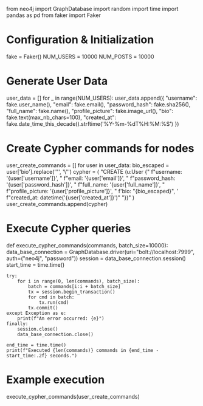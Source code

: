 from neo4j import GraphDatabase
import random
import time
import pandas as pd
from faker import Faker

# Configuration & Initialization
fake = Faker()
NUM_USERS = 10000
NUM_POSTS = 10000

# Generate User Data
user_data = []
for _ in range(NUM_USERS):
    user_data.append({
        "username": fake.user_name(),
        "email": fake.email(),
        "password_hash": fake.sha256(),
        "full_name": fake.name(),
        "profile_picture": fake.image_url(),
        "bio": fake.text(max_nb_chars=100),
        "created_at": fake.date_time_this_decade().strftime('%Y-%m-%dT%H:%M:%S')
    })

# Create Cypher commands for nodes
user_create_commands = []
for user in user_data:
    bio_escaped = user['bio'].replace('"', '\\"')
    cypher = (
        "CREATE (u:User {"
        f"username: '{user['username']}', "
        f"email: '{user['email']}', "
        f"password_hash: '{user['password_hash']}', "
        f"full_name: '{user['full_name']}', "
        f"profile_picture: '{user['profile_picture']}', "
        f'bio: "{bio_escaped}", '
        f"created_at: datetime('{user['created_at']}')"
        "})"
    )
    user_create_commands.append(cypher)

# Execute Cypher queries
def execute_cypher_commands(commands, batch_size=10000):
    data_base_connection = GraphDatabase.driver(uri="bolt://localhost:7999", auth=("neo4j", "password"))
    session = data_base_connection.session()
    start_time = time.time()

    try:
        for i in range(0, len(commands), batch_size):
            batch = commands[i:i + batch_size]
            tx = session.begin_transaction()
            for cmd in batch:
                tx.run(cmd)
            tx.commit()
    except Exception as e:
        print(f"An error occurred: {e}")
    finally:
        session.close()
        data_base_connection.close()

    end_time = time.time()
    print(f"Executed {len(commands)} commands in {end_time - start_time:.2f} seconds.")

# Example execution
execute_cypher_commands(user_create_commands)
